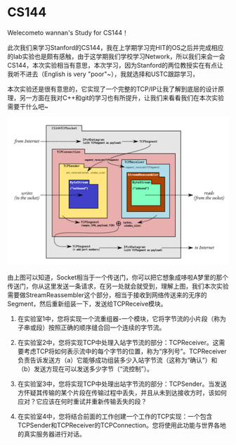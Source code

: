 # CS144
Welecometo wannan's Study for CS144！

此次我们来学习Stanford的CS144，我在上学期学习完HIT的OS之后并完成相应的lab实验也是颇有感触，由于这学期我们学校学习Network，所以我们来会一会CS144，本次实验相当有意思，本次学习，因为Stanford的两位教授实在有点让我听不进去（English is very "poor"~），我就选择和USTC跟踪学习，

本次实验还是很有意思的，它实现了一个完整的TCP/IP让我了解到底层的设计原理，另一方面在我对C++和git的学习也有所提升，让我们来看看我们在本次实验需要干什么吧~

![image-20230124214052262](https://github.com/wannan123/CS144/blob/main/blob/main/lab0/main/note/picture/image-20230124214052262.png)

由上图可以知道，Socket相当于一个传送门，你可以把它想象成哆啦A梦里的那个传送门，你从这里发送一条请求，在另一处就会就受到，理解上图，我们本次实验需要做StreamReassembler这个部分，相当于接收到网络传送来的无序的Segment，然后重新组装一下，发送给TCPReceive模块。

1. 在实验室1中，您将实现一个流重组器-一个模块，它将字节流的小片段（称为子串或段）按照正确的顺序缝合回一个连续的字节流。

2. 在实验室2中，您将实现TCP中处理入站字节流的部分：TCPReceiver。这需要考虑TCP将如何表示流中的每个字节的位置，称为“序列号”。TCPReceiver负责告诉发送方（a）它能够成功组装多少入站字节流（这称为“确认”）和（b）发送方现在可以发送多少字节（“流控制”）。
3. 在实验室3中，您将实现TCP中处理出站字节流的部分：TCPSender。当发送方怀疑其传输的某个片段在传输过程中丢失，并且从未到达接收方时，该如何应对？它应该在何时重试并重新传输丢失的段？
4. 在实验室4中，您将结合前面的工作创建一个工作的TCP实现：一个包含TCPSender和TCPReceiver的TCPConnection。您将使用此功能与世界各地的真实服务器进行对话。